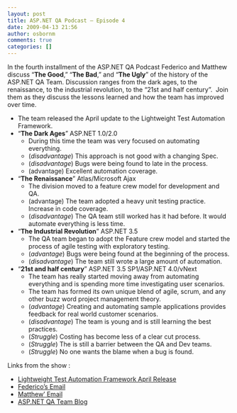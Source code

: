 ```yaml
---
layout: post
title: ASP.NET QA Podcast – Episode 4
date: 2009-04-13 21:56
author: osbornm
comments: true
categories: []
---
```


In the fourth installment of the ASP.NET QA Podcast Federico and Matthew discuss “<strong>The Good</strong>,” “<strong>The Bad</strong>,” and “<strong>The Ugly</strong>” of the history of the ASP.NET QA Team. Discussion ranges from the dark ages, to the renaissance, to the industrial revolution, to the “21st and half century”.  Join them as they discuss the lessons learned and how the team has improved over time.

<ul>
    <li>The team released the April update to the Lightweight Test Automation Framework. </li>
    <li>“<strong>The Dark Ages</strong>” ASP.NET 1.0/2.0
    <ul>
        <li>During this time the team was very focused on automating everything. </li>
        <li>(<em>disadvantage</em>) This approach is not good with a changing Spec. </li>
        <li>(<em>disadvantage</em>) Bugs were being found to late in the process. </li>
        <li>(advantage) Excellent automation coverage. </li>
    </ul>
    </li>
    <li>“<strong>The Renaissance</strong>” Atlas/Microsoft Ajax
    <ul>
        <li>The division moved to a feature crew model for development and QA. </li>
        <li>(advantage) The team adopted a heavy unit testing practice. Increase in code coverage. </li>
        <li>(<em>disadvantage</em>) The QA team still worked has it had before. It would automate everything is less time. </li>
    </ul>
    </li>
    <li>“<strong>The Industrial Revolution</strong>” ASP.NET 3.5
    <ul>
        <li>The QA team began to adopt the Feature crew model and started the process of agile testing with exploratory testing. </li>
        <li>(<em>advantage</em>) Bugs were being found at the beginning of the process. </li>
        <li>(<em>disadvantage</em>) The team still wrote a large amount of automation. </li>
    </ul>
    </li>
    <li>“<strong>21st and half century</strong>” ASP.NET 3.5 SP1/ASP.NET 4.0/vNext
    <ul>
        <li>The team has really started moving away from automating everything and is spending more time investigating user scenarios. </li>
        <li>The team has formed its own unique blend of agile, scrum, and any other buzz word project management theory. </li>
        <li>(<em>advantage</em>) Creating and automating sample applications provides feedback for real world customer scenarios. </li>
        <li>(<em>disadvantage</em>) The team is young and is still learning the best practices. </li>
        <li>(<em>Struggle</em>) Costing has become less of a clear cut process. </li>
        <li>(<em>Struggle</em>) The is still a barrier between the QA and Dev teams. </li>
        <li>(<em>Struggle</em>) No one wants the blame when a bug is found. </li>
    </ul>
    </li>
</ul>

Links from the show :

<ul>
    <li><a href="http://aspnet.codeplex.com/Release/ProjectReleases.aspx?ReleaseId=25887">Lightweight Test Automation Framework April Release</a> </li>
    <li><a mce_href="mailto:farmas@microsoft.com" href="mailto:farmas@microsoft.com">Federico’s Email</a> </li>
    <li><a mce_href="mailto:mosborn@microsoft.com" href="mailto:mosborn@microsoft.com">Matthew’ Email</a> </li>
    <li><a mce_href="http://weblogs.asp.net/asptest" href="http://weblogs.asp.net/asptest">ASP.NET QA Team Blog</a> </li>
</ul>
